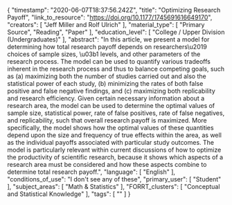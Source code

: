 {
    "timestamp": "2020-06-07T18:37:56.242Z",
    "title": "Optimizing Research Payoff",
    "link_to_resource": "https://doi.org/10.1177/1745691616649170",
    "creators": [
        "Jeff Miller and Rolf Ulrich"
    ],
    "material_type": [
        "Primary Source",
        "Reading",
        "Paper"
    ],
    "education_level": [
        "College / Upper Division (Undergraduates)"
    ],
    "abstract": "In this article, we present a model for determining how total research payoff depends on researchers\u2019 choices of sample sizes, \u03b1 levels, and other parameters of the research process. The model can be used to quantify various tradeoffs inherent in the research process and thus to balance competing goals, such as (a) maximizing both the number of studies carried out and also the statistical power of each study, (b) minimizing the rates of both false positive and false negative findings, and (c) maximizing both replicability and research efficiency. Given certain necessary information about a research area, the model can be used to determine the optimal values of sample size, statistical power, rate of false positives, rate of false negatives, and replicability, such that overall research payoff is maximized. More specifically, the model shows how the optimal values of these quantities depend upon the size and frequency of true effects within the area, as well as the individual payoffs associated with particular study outcomes. The model is particularly relevant within current discussions of how to optimize the productivity of scientific research, because it shows which aspects of a research area must be considered and how these aspects combine to determine total research payoff.",
    "language": [
        "English"
    ],
    "conditions_of_use": "I don't see any of these",
    "primary_user": [
        "Student"
    ],
    "subject_areas": [
        "Math & Statistics"
    ],
    "FORRT_clusters": [
        "Conceptual and Statistical Knowledge"
    ],
    "tags": [
        ""
    ]
}